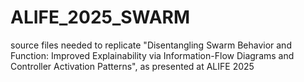 # ALIFE_2025_SWARM
source files needed to replicate "Disentangling Swarm Behavior and Function: Improved Explainability via Information-Flow Diagrams and Controller Activation Patterns", as presented at ALIFE 2025
